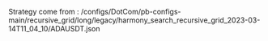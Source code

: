 Strategy come from : /configs/DotCom/pb-configs-main/recursive_grid/long/legacy/harmony_search_recursive_grid_2023-03-14T11_04_10/ADAUSDT.json